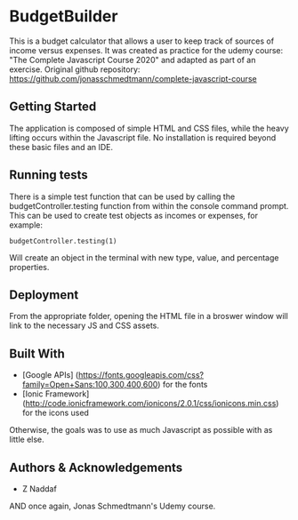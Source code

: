 # BudgetBuilder

This is a budget calculator that allows a user to keep track of sources of income versus expenses.
It was created as practice for the udemy course: "The Complete Javascript Course 2020" and adapted as part of an exercise.
Original github repository:
https://github.com/jonasschmedtmann/complete-javascript-course

## Getting Started

The application is composed of simple HTML and CSS files, while the heavy lifting occurs within the Javascript file. No installation is required beyond these basic files and an IDE.

## Running tests

There is a simple test function that can be used by calling the budgetController.testing function from within the console command prompt. This can be used to create test objects as incomes or expenses, for example:

```
budgetController.testing(1)
```
Will create an object in the terminal with new type, value, and percentage properties.

## Deployment

From the appropriate folder, opening the HTML file in a broswer window will link to the necessary JS and CSS assets.


## Built With

* [Google APIs] (https://fonts.googleapis.com/css?family=Open+Sans:100,300,400,600) for the fonts
* [Ionic Framework] (http://code.ionicframework.com/ionicons/2.0.1/css/ionicons.min.css) for the icons used

Otherwise, the goals was to use as much Javascript as possible with as little else.

## Authors & Acknowledgements

* Z Naddaf

AND once again, Jonas Schmedtmann's Udemy course.


